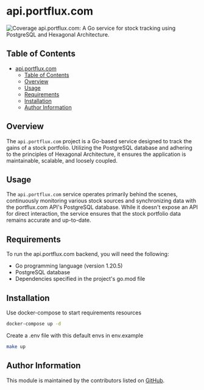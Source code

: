 # api.portflux.com
![Coverage](https://img.shields.io/badge/Coverage-88.3%25-brightgreen)
api.portflux.com: A Go service for stock tracking using PostgreSQL and Hexagonal Architecture.

## Table of Contents

<!-- TOC -->

- [api.portflux.com](#api.portflux.com)
  - [Table of Contents](#table-of-contents)
  - [Overview](#overview)
  - [Usage](#usage)
  - [Requirements](#requirements)
  - [Installation](#installation)
  - [Author Information](#author-information)
  <!-- TOC -->

## Overview
The `api.portflux.com` project is a Go-based service designed to track the gains of a stock portfolio. Utilizing the PostgreSQL database and adhering to the principles of Hexagonal Architecture, it ensures the application is maintainable, scalable, and loosely coupled.


## Usage
The `api.portflux.com` service operates primarily behind the scenes, continuously monitoring various stock sources and synchronizing data with the portflux.com API's PostgreSQL database. While it doesn't expose an API for direct interaction, the service ensures that the stock portfolio data remains accurate and up-to-date.


## Requirements
To run the api.portflux.com backend, you will need the following:

- Go programming language (version 1.20.5)
- PostgreSQL database
- Dependencies specified in the project's go.mod file

## Installation
Use docker-compose to start requirements resources

```bash
docker-compose up -d
```

Create a .env file with this default envs in env.example

```bash
make up
```

## Author Information

This module is maintained by the contributors listed on [GitHub](https://github.com/tkudlicka/api.portflux.com/graphs/contributors).

